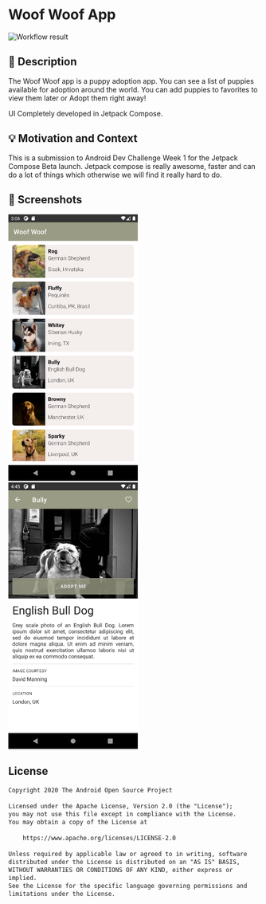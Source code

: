 # Woof Woof App

<!--- Replace <OWNER> with your Github Username and <REPOSITORY> with the name of your repository. -->
<!--- You can find both of these in the url bar when you open your repository in github. -->
![Workflow result](https://github.com/arun-antony/adc-week1/workflows/Check/badge.svg)


## :scroll: Description
<!--- Describe your app in one or two sentences -->
The Woof Woof app is a puppy adoption app. You can see a list of puppies available for adoption around the world.
You can add puppies to favorites to view them later or Adopt them right away!

UI Completely developed in Jetpack Compose.

## :bulb: Motivation and Context
<!--- Optionally point readers to interesting parts of your submission. -->
<!--- What are you especially proud of? -->
This is a submission to Android Dev Challenge Week 1 for the Jetpack Compose Beta launch.
Jetpack compose is really awesome, faster and can do a lot of things which otherwise we will find it really hard to do.

## :camera_flash: Screenshots
<!-- You can add more screenshots here if you like -->
<img src="/results/screenshot_1.png" width="260">&emsp;<img src="/results/screenshot_2.png" width="260">

## License
```
Copyright 2020 The Android Open Source Project

Licensed under the Apache License, Version 2.0 (the "License");
you may not use this file except in compliance with the License.
You may obtain a copy of the License at

    https://www.apache.org/licenses/LICENSE-2.0

Unless required by applicable law or agreed to in writing, software
distributed under the License is distributed on an "AS IS" BASIS,
WITHOUT WARRANTIES OR CONDITIONS OF ANY KIND, either express or implied.
See the License for the specific language governing permissions and
limitations under the License.

```